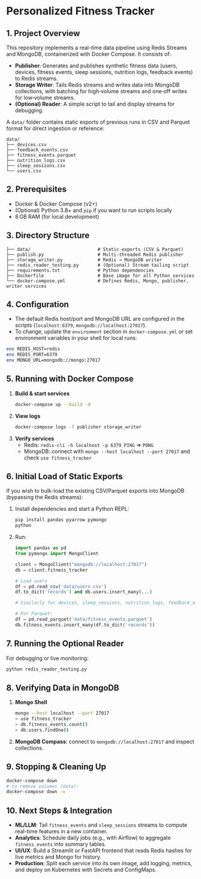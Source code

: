 # Personalized Fitness Tracker

## 1. Project Overview

This repository implements a real-time data pipeline using Redis Streams and MongoDB, containerized with Docker Compose. It consists of:

- **Publisher**: Generates and publishes synthetic fitness data (users, devices, fitness events, sleep sessions, nutrition logs, feedback events) to Redis streams.
- **Storage Writer**: Tails Redis streams and writes data into MongoDB collections, with batching for high‑volume streams and one‑off writes for low‑volume streams.
- **(Optional) Reader**: A simple script to tail and display streams for debugging.

A `data/` folder contains static exports of previous runs in CSV and Parquet format for direct ingestion or reference:

```
data/
├── devices.csv
├── feedback_events.csv
├── fitness_events.parquet
├── nutrition_logs.csv
├── sleep_sessions.csv
└── users.csv
```

## 2. Prerequisites

- Docker & Docker Compose (v2+)
- (Optional) Python 3.8+ and `pip` if you want to run scripts locally
- 8 GB RAM (for local development)

## 3. Directory Structure

```
├── data/                         # Static exports (CSV & Parquet)
├── publish.py                    # Multi-threaded Redis publisher
├── storage_writer.py             # Redis → MongoDB writer
├── redis_reader_testing.py       # (Optional) Stream tailing script
├── requirements.txt              # Python dependencies
├── Dockerfile                    # Base image for all Python services
└── docker-compose.yml            # Defines Redis, Mongo, publisher, writer services
```

## 4. Configuration

- The default Redis host/port and MongoDB URL are configured in the scripts (`localhost:6379`, `mongodb://localhost:27017`).
- To change, update the `environment` section in `docker-compose.yml` or set environment variables in your shell for local runs:

```bash
env REDIS_HOST=redis
env REDIS_PORT=6379
env MONGO_URL=mongodb://mongo:27017
```

## 5. Running with Docker Compose

1. **Build & start services**
   ```bash
   docker-compose up --build -d
   ```
2. **View logs**
   ```bash
   docker-compose logs -f publisher storage_writer
   ```
3. **Verify services**
   - Redis: `redis-cli -h localhost -p 6379 PING` ⇒ `PONG`
   - MongoDB: connect with `mongo --host localhost --port 27017` and check `use fitness_tracker`

## 6. Initial Load of Static Exports

If you wish to bulk-load the existing CSV/Parquet exports into MongoDB (bypassing the Redis streams):

1. Install dependencies and start a Python REPL:
   ```bash
   pip install pandas pyarrow pymongo
   python
   ```
2. Run:
   ```python
   import pandas as pd
   from pymongo import MongoClient

   client = MongoClient("mongodb://localhost:27017")
   db = client.fitness_tracker

   # Load users
   df = pd.read_csv('data/users.csv')
   df.to_dict('records') and db.users.insert_many(...)

   # Similarly for devices, sleep_sessions, nutrition_logs, feedback_events

   # For Parquet:
   df = pd.read_parquet('data/fitness_events.parquet')
   db.fitness_events.insert_many(df.to_dict('records'))
   ```

## 7. Running the Optional Reader

For debugging or live monitoring:

```bash
python redis_reader_testing.py
```

## 8. Verifying Data in MongoDB

1. **Mongo Shell**
   ```bash
   mongo --host localhost --port 27017
   > use fitness_tracker
   > db.fitness_events.count()
   > db.users.findOne()
   ```
2. **MongoDB Compass**: connect to `mongodb://localhost:27017` and inspect collections.

## 9. Stopping & Cleaning Up

```bash
docker-compose down
# to remove volumes (data):
docker-compose down -v
```

## 10. Next Steps & Integration

- **ML/LLM**: Tail `fitness_events` and `sleep_sessions` streams to compute real-time features in a new container.
- **Analytics**: Schedule daily jobs (e.g., with Airflow) to aggregate `fitness_events` into summary tables.
- **UI/UX**: Build a Streamlit or FastAPI frontend that reads Redis hashes for live metrics and Mongo for history.
- **Production**: Split each service into its own image, add logging, metrics, and deploy on Kubernetes with Secrets and ConfigMaps.


